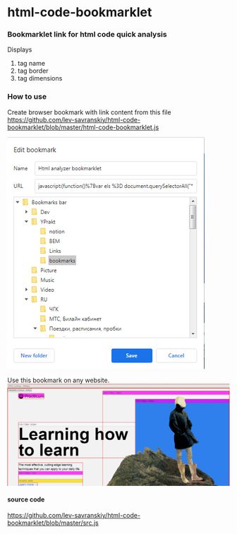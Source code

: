 # html-code-bookmarklet

### Bookmarklet link for html code quick analysis

Displays 
1. tag name
1. tag border
2. tag dimensions

### How to use

Create browser bookmark with link content from this file 
https://github.com/lev-savranskiy/html-code-bookmarklet/blob/master/html-code-bookmarklet.js

![html-code-bookmarklet](https://raw.githubusercontent.com/lev-savranskiy/html-code-bookmarklet/master/html-code-bookmarklet-1.jpg)

Use this bookmark on any  website. 
![html-code-bookmarklet](https://raw.githubusercontent.com/lev-savranskiy/html-code-bookmarklet/master/html-code-bookmarklet-2.jpg)


#### source code
https://github.com/lev-savranskiy/html-code-bookmarklet/blob/master/src.js
